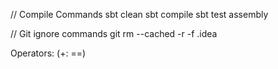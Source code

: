 // Compile Commands
sbt clean
sbt compile
sbt test assembly

// Git ignore commands
git rm --cached -r -f .idea



Operators: (+: ==)